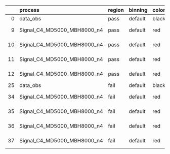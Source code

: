 |    | process                     | region   | binning   | color   | process_type   |   scale | variation   | source_filename                                                      | source_histname    | alias                       | title     |   combine_idx |     lnN |   shapes | syst_type   | direction   | variation_alias   |
|---:|:----------------------------|:---------|:----------|:--------|:---------------|--------:|:------------|:---------------------------------------------------------------------|:-------------------|:----------------------------|:----------|--------------:|--------:|---------:|:------------|:------------|:------------------|
|  0 | data_obs                    | pass     | default   | black   | DATA           |       1 | nominal     | ./histograms_for_2DAlphabet_v18//BH_Data.root                        | hpass              | Data                        | Data      |           nan | nan     |      nan | nan         | nan         | nan               |
|  9 | Signal_C4_MD5000_MBH8000_n4 | pass     | default   | red     | SIGNAL         |       1 | lumi        | ./histograms_for_2DAlphabet_v18//BH_Signal_C4_MD5000_MBH8000_n4.root | hpass              | Signal_C4_MD5000_MBH8000_n4 | BH signal |           nan |   1.016 |      nan | lnN         | nan         | nan               |
| 10 | Signal_C4_MD5000_MBH8000_n4 | pass     | default   | red     | SIGNAL         |       1 | SVM         | ./histograms_for_2DAlphabet_v18//BH_Signal_C4_MD5000_MBH8000_n4.root | hpass_SVMsyst_up   | Signal_C4_MD5000_MBH8000_n4 | BH signal |           nan | nan     |        1 | shapes      | Up          | SVMsyst           |
| 11 | Signal_C4_MD5000_MBH8000_n4 | pass     | default   | red     | SIGNAL         |       1 | SVM         | ./histograms_for_2DAlphabet_v18//BH_Signal_C4_MD5000_MBH8000_n4.root | hpass_SVMsyst_down | Signal_C4_MD5000_MBH8000_n4 | BH signal |           nan | nan     |        1 | shapes      | Down        | SVMsyst           |
| 12 | Signal_C4_MD5000_MBH8000_n4 | pass     | default   | red     | SIGNAL         |       1 | nominal     | ./histograms_for_2DAlphabet_v18//BH_Signal_C4_MD5000_MBH8000_n4.root | hpass              | Signal_C4_MD5000_MBH8000_n4 | BH signal |           nan | nan     |      nan | nan         | nan         | nan               |
| 25 | data_obs                    | fail     | default   | black   | DATA           |       1 | nominal     | ./histograms_for_2DAlphabet_v18//BH_Data.root                        | hfail              | Data                        | Data      |           nan | nan     |      nan | nan         | nan         | nan               |
| 34 | Signal_C4_MD5000_MBH8000_n4 | fail     | default   | red     | SIGNAL         |       1 | lumi        | ./histograms_for_2DAlphabet_v18//BH_Signal_C4_MD5000_MBH8000_n4.root | hfail              | Signal_C4_MD5000_MBH8000_n4 | BH signal |           nan |   1.016 |      nan | lnN         | nan         | nan               |
| 35 | Signal_C4_MD5000_MBH8000_n4 | fail     | default   | red     | SIGNAL         |       1 | SVM         | ./histograms_for_2DAlphabet_v18//BH_Signal_C4_MD5000_MBH8000_n4.root | hfail_SVMsyst_up   | Signal_C4_MD5000_MBH8000_n4 | BH signal |           nan | nan     |        1 | shapes      | Up          | SVMsyst           |
| 36 | Signal_C4_MD5000_MBH8000_n4 | fail     | default   | red     | SIGNAL         |       1 | SVM         | ./histograms_for_2DAlphabet_v18//BH_Signal_C4_MD5000_MBH8000_n4.root | hfail_SVMsyst_down | Signal_C4_MD5000_MBH8000_n4 | BH signal |           nan | nan     |        1 | shapes      | Down        | SVMsyst           |
| 37 | Signal_C4_MD5000_MBH8000_n4 | fail     | default   | red     | SIGNAL         |       1 | nominal     | ./histograms_for_2DAlphabet_v18//BH_Signal_C4_MD5000_MBH8000_n4.root | hfail              | Signal_C4_MD5000_MBH8000_n4 | BH signal |           nan | nan     |      nan | nan         | nan         | nan               |
